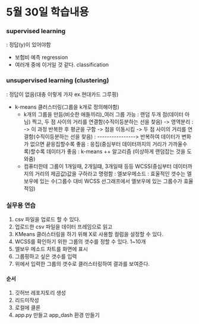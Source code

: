 # 5월 30일 학습내용

### supervised learning
  : 정답(y)이 있어야함
- 보험비 예측 regression
- 여러개 중에 이거일 것 같다. classification

### unsupervised learning (clustering)
  : 정답이 없음(대충 이렇게 가자 ex.현대카드 그루핑)
 - k-means 클러스터링(그룹을 k개로 정의해야함)
    - k개의 그룹을 만듬(비슷한 애들끼리)_여러 그룹 가능
      : 랜덤 두개 점(데이터 아님) 찍고, 두 점 사이의 거리를 연결함(수직이등분하는 선을 찾음) -> 영역분리
      : -> 이 과정 반복한 후 평균을 구함 -> 점을 이동시킴 -> 두 점 사이의 거리를 연결함(수직이등분하는 선을 찾음)
      : ----------------> 반복하여 데이터가 변화가 없으면 끝응집할수록 좋음
      : 응집(중심부터 데이터까지의 거리가 가까울수록)할수록 데이터가 좋음
      : k-means ++ 알고리즘 (이상하게 랜덤잡는 것을 도와줌)
    - 컴퓨터한테 그룹이 1개일때, 2개일떄, 3개일때 등등 WCSS(중심부터 데이터까지의 거리의 제곱값)값을 구하라고 명령함
      : 엘보우메소드 : 효울적인 갯수는 엘보우에 있는 수(그룹수 대비 WCSS 선그래프에서 엘보우에 있는 그룹수가 효율적임)

### 실무용 연습
1. csv 파일을 업로드 할 수 있다.
2. 업로드한 csv 파일을 데이터 프레임으로 읽고
3. KMeans 클러스터링을 하기 위해 X로 사용할 컬럼을 설정할 수 있다.
4. WCSS를 확인하기 위한 그룹의 갯수를 정할 수 있다. 1~10개
5. 엘보우 메소드 차트를 화면에 표시
6. 그룹핑하고 싶은 갯수를 입력
7. 위에서 입력한 그룹의 갯수로 클러스터링하여 결과를 보여준다.
   
#### 순서
1. 깃허브 레포지토리 생성
2. 리드미작성
3. 로컬에 클론
4. app.py 만들고 app_dash 환경 만들기